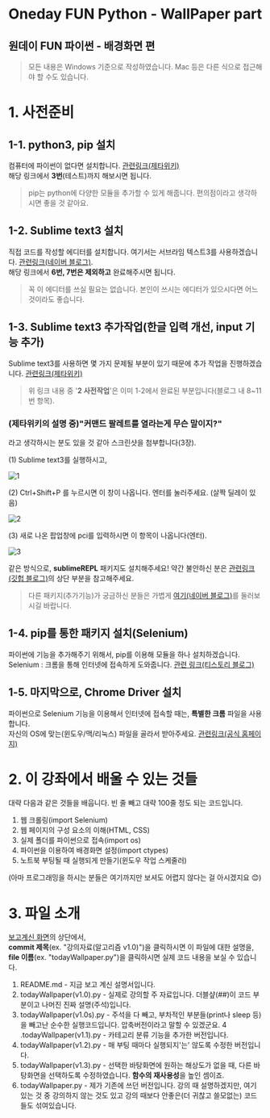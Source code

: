 Oneday FUN Python - WallPaper part
===================================
원데이 FUN 파이썬 - 배경화면 편
------------------------------
> 모든 내용은 Windows 기준으로 작성하였습니다. Mac 등은 다른 식으로 접근해야 할 수도 있습니다.

# 1. 사전준비  
## 1-1. python3, pip 설치  
컴퓨터에 파이썬이 없다면 설치합니다.
[관련링크(제타위키)](https://zetawiki.com/wiki/%EC%9C%88%EB%8F%84%EC%9A%B0_Python_3_%EC%84%A4%EC%B9%98)  
해당 링크에서 **3번**(테스트)까지 해보시면 됩니다.
>pip는 python에 다양한 모듈을 추가할 수 있게 해줍니다. 편의점이라고 생각하시면 좋을 것 같아요.

## 1-2. Sublime text3 설치
직접 코드를 작성할 에디터를 설치합니다. 여기서는 서브라임 텍스트3를 사용하겠습니다.
[관련링크(네이버 블로그)](https://m.blog.naver.com/PostView.nhn?blogId=sprax&logNo=220636669357&proxyReferer=https%3A%2F%2Fwww.google.co.kr%2F).  
해당 링크에서 **6번, 7번은 제외하고** 완료해주시면 됩니다.  
> 꼭 이 에디터를 쓰실 필요는 없습니다. 본인이 쓰시는 에디터가 있으시다면 어느 것이라도 좋습니다.

## 1-3. Sublime text3 추가작업(한글 입력 개선, input 기능 추가)
Sublime text3를 사용하면 몇 가지 문제될 부분이 있기 때문에 추가 작업을 진행하겠습니다.
[관련링크(제타위키)](https://zetawiki.com/wiki/%EC%84%9C%EB%B8%8C%EB%9D%BC%EC%9E%84%ED%85%8D%EC%8A%A4%ED%8A%B8_IMESupport_%ED%8C%A8%ED%82%A4%EC%A7%80_%EC%84%A4%EC%B9%98)
> 위 링크 내용 중 \'**2 사전작업**\'은 이미 1-2에서 완료된 부분입니다(블로그 내 8~11번 항목).  


### (제타위키의 설명 중)"커맨드 팔레트를 열라는게 무슨 말이지?"  
라고 생각하시는 분도 있을 것 같아 스크린샷을 첨부합니다(3장).

(1) Sublime text3를 실행하시고,  


![1](https://user-images.githubusercontent.com/26613280/44080520-3efebadc-9fe7-11e8-8ccf-7f92dd0c6058.png)


(2) Ctrl+Shift+P 를 누르시면 이 창이 나옵니다. 엔터를 눌러주세요. (살짝 딜레이 있음)


![2](https://user-images.githubusercontent.com/26613280/44080521-3f2578e8-9fe7-11e8-9f27-4aa58c092c5a.png)


(3) 새로 나온 팝업창에 pci를 입력하시면 이 항목이 나옵니다(엔터).   


![3](https://user-images.githubusercontent.com/26613280/44080522-3f4a1ee6-9fe7-11e8-8cf8-7c2a98a2e9c5.png)


같은 방식으로, **sublimeREPL** 패키지도 설치해주세요! 약간 불안하신 분은 [관련링크(깃헙 블로그)](http://amazingguni.github.io/blog/2016/03/sublime-text%EB%A1%9C-python3-%EA%B0%9C%EB%B0%9C%ED%95%98%EA%B8%B0)의 상단 부분을 참고해주세요.

> 다른 패키지(추가기능)가 궁금하신 분들은 가볍게 [여기(네이버 블로그)](http://jos39.tistory.com/243)를 둘러보시길 바랍니다.


## 1-4. pip를 통한 패키지 설치(Selenium)
파이썬에 기능을 추가해주기 위해서, pip를 이용해 모듈을 하나 설치하겠습니다.  
Selenium : 크롬을 통해 인터넷에 접속하게 도와줍니다. [관련 링크(티스토리 블로그)](http://shaeod.tistory.com/915)  

## 1-5. 마지막으로, Chrome Driver 설치  
파이썬으로 Selenium 기능을 이용해서 인터넷에 접속할 때는, **특별한 크롬** 파일을 사용합니다.  
자신의 OS에 맞는(윈도우/맥/리눅스) 파일을 골라서 받아주세요. [관련링크(공식 홈페이지)](https://chromedriver.storage.googleapis.com/index.html?path=2.41/)



# 2. 이 강좌에서 배울 수 있는 것들


대략 다음과 같은 것들을 배웁니다. 빈 줄 빼고 대략 100줄 정도 되는 코드입니다.


1. 웹 크롤링(import Selenium)
2. 웹 페이지의 구성 요소의 이해(HTML, CSS)
3. 실제 폴더를 파이썬으로 접속(import os)
4. 파이썬을 이용하여 배경화면 설정(import ctypes)
5. 노트북 부팅될 때 실행되게 만들기(윈도우 작업 스케줄러)

(아마 프로그래밍을 하시는 분들은 여기까지만 보셔도 어렵지 않다는 걸 아시겠지요 😊)



# 3. 파일 소개


[보고계신 화면](https://github.com/roeniss/oneday_FUN_python_WallPaper/)의 상단에서,   
**commit 제목**(ex. "강의자료(알고리즘 v1.0)")을 클릭하시면 이 파일에 대한 설명을,  
**file 이름**(ex. "todayWallpaper.py")을 클릭하시면 실제 코드 내용을 보실 수 있습니다.


1. README.md - 지금 보고 계신 설명서입니다.
2. todayWallpaper(v1.0).py - 실제로 강의할 주 자료입니다. 더블샾(##)이 코드 부분이고 나머진 진짜 설명(주석)입니다.
3. todayWallpaper(v1.0s).py - 주석을 다 빼고, 부차적인 부분들(print나 sleep 등)을 빼고난 순수한 실행코드입니다. 압축버전이라고 말할 수 있겠군요.
4 .todayWallpaper(v1.1).py - 카테고리 분류 기능을 추가한 버전입니다.
5. todayWallpaper(v1.2).py - 매 부팅 때마다 실행되지'는' 않도록 수정한 버전입니다.
6. todayWallpaper(v1.3).py - 선택한 바탕화면에 원하는 해상도가 없을 때, 다른 바탕화면을 선택하도록 수정하였습니다. **함수의 재사용성**을 높인 셈이죠.
7. todayWallpaper.py - 제가 기존에 쓰던 버전입니다. 강의 때 설명하겠지만, 여기있는 것 중 강의하지 않는 것도 있고 강의 때보다 안좋은(더 귀찮고 쓸모없는) 코드들도 섞여있습니다. 
